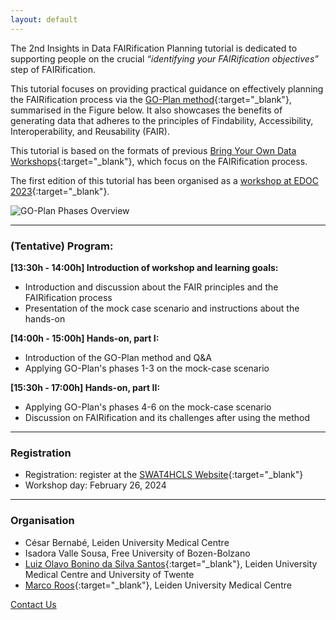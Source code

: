```yaml
---
layout: default
---
```


The 2nd Insights in Data FAIRification Planning tutorial is dedicated to supporting people on the crucial _“identifying your FAIRification objectives”_ step of FAIRification.

This tutorial focuses on providing practical guidance on effectively planning the FAIRification process via the [GO-Plan method](https://er2023.inesc-id.pt/wp-content/uploads/forum_paper_2142.pdf){:target="_blank"}, summarised in the Figure below. It also showcases the benefits of generating data that adheres to the principles of Findability, Accessibility, Interoperability, and Reusability (FAIR). 

This tutorial is based on the formats of previous [Bring Your Own Data Workshops](https://direct.mit.edu/dint/article/doi/10.1162/dint_a_00236/118045/Building-expertise-on-FAIR-through-evolving-Bring){:target="_blank"}, which focus on the FAIRification process. 

The first edition of this tutorial has been organised as a [workshop at EDOC 2023](https://www.rug.nl/research/bernoulli/conf/edoc-2023/workshops/){:target="_blank"}.

![GO-Plan Phases Overview](./assets/img/Phases_Overview.png)

--- 

### (Tentative) Program:

**[13:30h - 14:00h] Introduction of workshop and learning goals:**
- Introduction and discussion about the FAIR principles and the FAIRification process
- Presentation of the mock case scenario and instructions about the hands-on

**[14:00h - 15:00h] Hands-on, part I:**
- Introduction of the GO-Plan method and Q&A 
- Applying GO-Plan's phases 1-3 on the mock-case scenario

**[15:30h - 17:00h] Hands-on, part II:**
- Applying GO-Plan's phases 4-6 on the mock-case scenario
- Discussion on FAIRification and its challenges after using the method 

--- 

<!-- The half-day workshop will take place at the [Enterprise Design, Operations and Computing (**EDOC 2023**) Conference](https://www.rug.nl/research/bernoulli/conf/edoc-2023/call-for-papers/){:target="_blank"}. -->

<!-- ---

### GO-Plan

#### During the BYOFO workshop, participants will experiment with [GO-Plan](./motivation.html), a method for the identification of FAIRification objectives. 


--- -->

### Registration
* Registration: register at the [SWAT4HCLS Website](https://www.swat4ls.org/){:target="_blank"}
* Workshop day: February 26, 2024

---

### Organisation

* César Bernabé, Leiden University Medical Centre
* Isadora Valle Sousa, Free University of Bozen-Bolzano
* [Luiz Olavo Bonino da Silva Santos](https://people.utwente.nl/l.o.boninodasilvasantos){:target="_blank"}, Leiden University Medical Centre and University of Twente
* [Marco Roos](https://www.lumc.nl/en/about-lumc/afdelingen/human-genetics/biosemantics/){:target="_blank"}, Leiden University Medical Centre

[Contact Us](mailto:byofo-edoc@outlook.com)